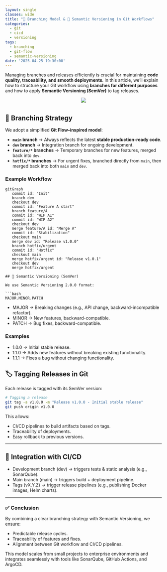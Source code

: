 ```yaml
---
layout: single
classes: wide
title: "🌳 Branching Model & 📌 Semantic Versioning in Git Workflows"
categories:
  - git
  - cicd
  - versioning
tags:
  - branching
  - git-flow
  - semantic-versioning
date: '2025-04-25 19:30:00'
---
```


Managing branches and releases efficiently is crucial for maintaining **code quality, traceability, and smooth deployments**. In this article, we’ll explain how to structure your Git workflow using **branches for different purposes** and how to apply **Semantic Versioning (SemVer)** to tag releases.

<figure style="display: flex; flex-direction: column; align-items: center;">
  <img src="{{ '/assets/images/semantic-versioning-banner.jpeg' | relative_url }}" 
       style="max-width:100%; height:auto;">
  <figcaption style="margin-top: 0.5em; font-style: italic;">
  </figcaption>
</figure>

## 🌳 Branching Strategy

We adopt a simplified **Git Flow–inspired model**:

- **`main` branch** → Always reflects the latest **stable production-ready code**.  
- **`dev` branch** → Integration branch for ongoing development.  
- **`feature/*` branches** → Temporary branches for new features, merged back into `dev`.  
- **`hotfix/*` branches** → For urgent fixes, branched directly from `main`, then merged back into both `main` and `dev`.  

### Example Workflow

```mermaid
gitGraph
   commit id: "Init"
   branch dev
   checkout dev
   commit id: "Feature A start"
   branch feature/A
   commit id: "WIP A1"
   commit id: "WIP A2"
   checkout dev
   merge feature/A id: "Merge A"
   commit id: "Stabilization"
   checkout main
   merge dev id: "Release v1.0.0"
   branch hotfix/urgent
   commit id: "Hotfix"
   checkout main
   merge hotfix/urgent id: "Release v1.0.1"
   checkout dev
   merge hotfix/urgent

## 📌 Semantic Versioning (SemVer)

We use Semantic Versioning 2.0.0 format:

```bash
MAJOR.MINOR.PATCH
```

- MAJOR → Breaking changes (e.g., API change, backward-incompatible refactor).
- MINOR → New features, backward-compatible.
- PATCH → Bug fixes, backward-compatible.

### Examples

- 1.0.0 → Initial stable release.
- 1.1.0 → Adds new features without breaking existing functionality.
- 1.1.1 → Fixes a bug without changing functionality.

## 🏷 Tagging Releases in Git

Each release is tagged with its SemVer version:

```bash
# Tagging a release
git tag -a v1.0.0 -m "Release v1.0.0 - Initial stable release"
git push origin v1.0.0
```

This allows:

- CI/CD pipelines to build artifacts based on tags.
- Traceability of deployments.
- Easy rollback to previous versions.

---

## 🔗 Integration with CI/CD

- Development branch (dev) → triggers tests & static analysis (e.g., SonarQube).
- Main branch (main) → triggers build + deployment pipeline.
- Tags (vX.Y.Z) → trigger release pipelines (e.g., publishing Docker images, Helm charts).

---

### ✅ Conclusion

By combining a clear branching strategy with Semantic Versioning, we ensure:

- Predictable release cycles.
- Traceability of features and fixes.
- Alignment between Git workflow and CI/CD pipelines.

This model scales from small projects to enterprise environments and integrates seamlessly with tools like SonarQube, GitHub Actions, and ArgoCD.

